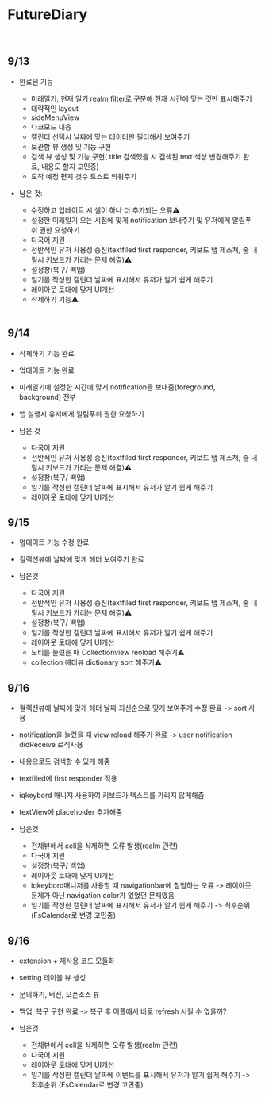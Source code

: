 # FutureDiary
</br>

## 9/13 
   - 완료된 기능
      - 미래일기, 현재 일기 realm filter로 구분해 현재 시간에 맞는 것만 표시해주기
      - 대략적인 layout
      - sideMenuView
      - 다크모드 대응
      - 캘린더 선택시 날짜에 맞는 데이터만 필터해서 보여주기
      - 보관함 뷰 생성 및 기능 구현
      - 검색 뷰 생성 및 기능 구현( title 검색했을 시 검색된 text 색상 변경해주기 완료, 내용도 할지 고민중)
      - 도착 예정 편지 갯수 토스트 띄워주기
         </br>
         
   - 남은 것: 
      - 수정하고 업데이트 시 셀이 하나 더 추가되는 오류⚠️
      - 설정한 미래일기 오는 시점에 맞게 notification 보내주기 및 유저에게 알림푸쉬 권한 요청하기
      - 다국어 지원
      - 전반적인 유저 사용성 증진(textfiled first responder, 키보드 탭 제스쳐, 줄 내릴시 키보드가 가리는 문제 해결)⚠️
      - 설정창(복구/ 백업)
      - 일기를 작성한 캘린더 날짜에 표시해서 유저가 알기 쉽게 해주기
      - 레이아웃 토대에 맞게 UI개선
      - 삭제하기 기능⚠️
      </br>
      
## 9/14
   - 삭제하기 기능 완료
   - 업데이트 기능 완료
   - 미래일기에 설정한 시간에 맞게 notification을 보내줌(foreground, background) 전부
   - 앱 실행시 유저에게 알림푸쉬 권한 요청하기
   
   - 남은 것
      - 다국어 지원
      - 전반적인 유저 사용성 증진(textfiled first responder, 키보드 탭 제스쳐, 줄 내릴시 키보드가 가리는 문제 해결)⚠️
      - 설정창(복구/ 백업)
      - 일기를 작성한 캘린더 날짜에 표시해서 유저가 알기 쉽게 해주기
      - 레이아웃 토대에 맞게 UI개선
      
## 9/15
   - 업데이트 기능 수정 완료
   - 컬렉션뷰에 날짜에 맞게 헤더 보여주기 완료
   
   - 남은것
      - 다국어 지원
      - 전반적인 유저 사용성 증진(textfiled first responder, 키보드 탭 제스쳐, 줄 내릴시 키보드가 가리는 문제 해결)⚠️
      - 설정창(복구/ 백업)
      - 일기를 작성한 캘린더 날짜에 표시해서 유저가 알기 쉽게 해주기
      - 레이아웃 토대에 맞게 UI개선
      - 노티를 눌렀을 때 Collectionview reoload 해주기⚠️
      - collection 헤더뷰 dictionary sort 해주기⚠️
      
## 9/16
   - 컬렉션뷰에 날짜에 맞게 헤더 날짜 최신순으로 맞게 보여주게 수정 완료 -> sort 사용
   - notification을 눌렀을 때 view reload 해주기 완료 -> user notification didReceive 로직사용
   - 내용으로도 검색할 수 있게 해줌
   - textfiled에 first responder 적용
   - iqkeybord 매니저 사용하여 키보드가 텍스트를 가리지 않게해줌
   - textView에 placeholder 추가해줌
   
   - 남은것
      - 전채뷰애서 cell을 삭제하면 오류 발생(realm 관련)
      - 다국어 지원
      - 설정창(복구/ 백업)
      - 레이아웃 토대에 맞게 UI개선
      - iqkeybord매니저를 사용할 때 navigationbar에 침범하는 오류  -> 레이아웃 문제가 아닌 navigation color가 없었던 문제였음
      - 일기를 작성한 캘린더 날짜에 표시해서 유저가 알기 쉽게 해주기 -> 최후순위 (FsCalendar로 변경 고민중)
   
## 9/16
   - extension + 재사용 코드 모듈화
   - setting 테이블 뷰 생성
   - 문의하기, 버전, 오픈소스 뷰 
   - 백업, 복구 구현 완료 -> 복구 후 어플에서 바로 refresh 시킬 수 없을까?
   
   - 남은것
      - 전채뷰애서 cell을 삭제하면 오류 발생(realm 관련)
      - 다국어 지원
      - 레이아웃 토대에 맞게 UI개선
      - 일기를 작성한 캘린더 날짜에 이벤트를 표시해서 유저가 알기 쉽게 해주기 -> 최후순위 (FsCalendar로 변경 고민중)
